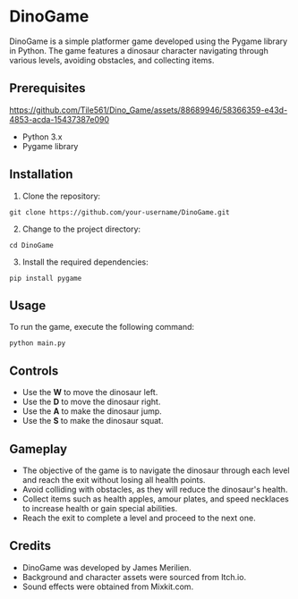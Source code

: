 # DinoGame

DinoGame is a simple platformer game developed using the Pygame library in Python. The game features a dinosaur character navigating through various levels, avoiding obstacles, and collecting items.

## Prerequisites


https://github.com/Tile561/Dino_Game/assets/88689946/58366359-e43d-4853-acda-15437387e090


- Python 3.x
- Pygame library

## Installation

1. Clone the repository:

```
git clone https://github.com/your-username/DinoGame.git
```

2. Change to the project directory:

```
cd DinoGame
```

3. Install the required dependencies:

```
pip install pygame
```

## Usage

To run the game, execute the following command:

```
python main.py
```

## Controls

- Use the **W** to move the dinosaur left.
- Use the **D** to move the dinosaur right.
- Use the **A** to make the dinosaur jump.
- Use the **S** to make the dinosaur squat.

## Gameplay

- The objective of the game is to navigate the dinosaur through each level and reach the exit without losing all health points.
- Avoid colliding with obstacles, as they will reduce the dinosaur's health.
- Collect items such as health apples, amour plates, and speed necklaces to increase health or gain special abilities.
- Reach the exit to complete a level and proceed to the next one.

## Credits

- DinoGame was developed by James Merilien.
- Background and character assets were sourced from Itch.io.
- Sound effects were obtained from Mixkit.com.

